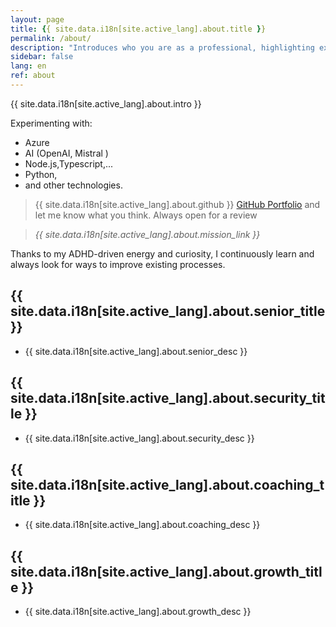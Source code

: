 ```yaml
---
layout: page
title: {{ site.data.i18n[site.active_lang].about.title }}
permalink: /about/
description: "Introduces who you are as a professional, highlighting expertise, passion, and personal mission to build trust and connection."
sidebar: false
lang: en
ref: about
---
```


{{ site.data.i18n[site.active_lang].about.intro }}

Experimenting with:
- Azure
- AI (OpenAI, Mistral )
- Node.js,Typescript,... 
- Python, 
- and other technologies.

> {{ site.data.i18n[site.active_lang].about.github }} [GitHub Portfolio](https://github.com/) and let me know what you think. Always open for a review

> *{{ site.data.i18n[site.active_lang].about.mission_link }}*

Thanks to my ADHD-driven energy and curiosity, I continuously learn and always look for ways to improve existing processes.

## {{ site.data.i18n[site.active_lang].about.senior_title }}

- {{ site.data.i18n[site.active_lang].about.senior_desc }}

## {{ site.data.i18n[site.active_lang].about.security_title }}

- {{ site.data.i18n[site.active_lang].about.security_desc }}

## {{ site.data.i18n[site.active_lang].about.coaching_title }}

- {{ site.data.i18n[site.active_lang].about.coaching_desc }}
  
## {{ site.data.i18n[site.active_lang].about.growth_title }}

- {{ site.data.i18n[site.active_lang].about.growth_desc }}